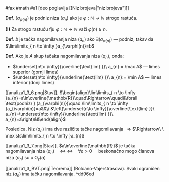 #fax #math #a1 [deo poglavlja [[Niz brojeva|"niz brojeva"]]]
$\:$

**Def**. $(a_{\varphi(n)})$ je podniz niza $(a_{n})$ ako je  $\varphi:\mathbb{N}\to\mathbb{N}$ strogo rastuća.

**(!)** Za strogo rastuću fju $\varphi:\mathbb{N}\to\mathbb{N}$ važi $\varphi(n)\geqslant n$.

**Def**. $b$ je tačka nagomilavanja niza $(a_{n})$ ako $\exists (a_{\varphi(n)})$ — podniz, takav da $\lim\limits_{ n \to \infty }a_{\varphi(n)}=b$

**Def**. Ako je $A$ skup tačaka nagomilavanja niza $(a_{n})$, onda:
- $\underset{n\to \infty}{\overline{\text{lim} }}\ a_{n}:= \max A$ — limes superior (gornji limes)
- $\underset{n\to \infty}{\underline{\text{lim} }}\ a_{n}:= \min A$ — limes inferior (donji limes)
$\:$

[[analiza1_3_6.png|Stav]]. $\begin{align}\lim\limits_{ n \to \infty }a_{n}=a\in\overline{\mathbb{R}}\quad\Rightarrow\quad&\forall \text{podniz\ } (a_{\varphi(n)})\quad \lim\limits_{ n \to \infty }a_{\varphi(n)}=a&&\\ &\left(\underset{n\to \infty}{\overline{\text{lim} }}\ a_{n}=\underset{n\to \infty}{\underline{\text{lim} }}\ a_{n}=a\right)&&\end{align}$

Posledica. Niz $(a_{n})$ ima dve različite tačke nagomilavanja $\ \ \Rightarrow$
$\Rightarrow\ \ \nexists\lim\limits_{ n \to \infty }a_{n}$
$\:$

[[analiza1_3_7.png|Stav]]. $a\in\overline{\mathbb{R}}$ je tačka nagomilavanja niza $(a_{n})\quad\Leftrightarrow$
$\Leftrightarrow\quad\forall\varepsilon>0\quad$ beskonačno mogo članova niza $(a_{n})$ su u $\mathrm{O}_{\varepsilon}(a)$ 
$\:$

[[analiza1_3_BVT.png|Teorema]] (Bolcano-Vajerštrasova). Svaki ograničen niz $(a_{n})$ ima tačku nagomilavanja. ^dd96ed
